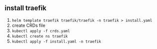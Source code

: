 ## install traefik

1) `helm template traefik traefik/traefik -n traefik > install.yaml`
2) create CRDs file
3) `kubectl apply -f crds.yaml`
4) `kubectl create ns traefik`
5) `kubectl apply -f install.yaml -n traefik`